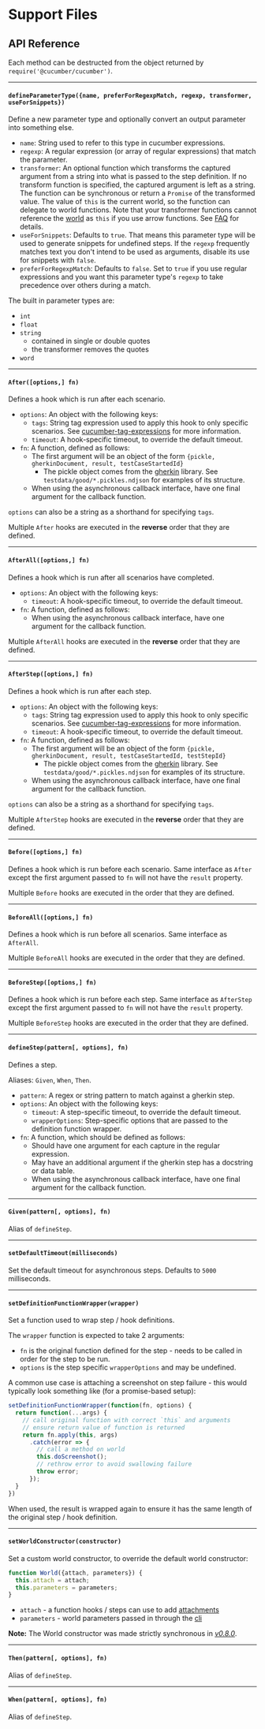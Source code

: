 # Support Files

## API Reference

Each method can be destructed from the object returned by `require('@cucumber/cucumber')`.

---

#### `defineParameterType({name, preferForRegexpMatch, regexp, transformer, useForSnippets})`

Define a new parameter type and optionally convert an output parameter into something else.

* `name`: String used to refer to this type in cucumber expressions.
* `regexp`: A regular expression (or array of regular expressions) that match the parameter.
* `transformer`: An optional function which transforms the captured argument from a string into what is passed to the step definition.
  If no transform function is specified, the captured argument is left as a string.
  The function can be synchronous or return a `Promise` of the transformed value. The value of `this` is the current world, so the function can delegate to world functions.
  Note that your transformer functions cannot reference the [world](./world.md) as `this` if you use
  arrow functions. See [FAQ](../faq.md) for details.
* `useForSnippets`: Defaults to `true`. That means this parameter type will be used to generate snippets for undefined steps. If the `regexp` frequently matches text you don't intend to be used as arguments, disable its use for snippets with `false`.
* `preferForRegexpMatch`: Defaults to `false`. Set to `true` if you use regular expressions and you want this parameter type's `regexp` to take precedence over others during a match.

The built in parameter types are:
* `int`
* `float`
* `string`
  * contained in single or double quotes
  * the transformer removes the quotes
* `word`

---

#### `After([options,] fn)`

Defines a hook which is run after each scenario.

* `options`: An object with the following keys:
  * `tags`: String tag expression used to apply this hook to only specific scenarios. See [cucumber-tag-expressions](https://docs.cucumber.io/tag-expressions/) for more information.
  * `timeout`: A hook-specific timeout, to override the default timeout.
* `fn`: A function, defined as follows:
  * The first argument will be an object of the form `{pickle, gherkinDocument, result, testCaseStartedId}`
    * The pickle object comes from the [gherkin](https://github.com/cucumber/cucumber/tree/gherkin/v15.0.2/gherkin) library. See `testdata/good/*.pickles.ndjson` for examples of its structure.
  * When using the asynchronous callback interface, have one final argument for the callback function.

`options` can also be a string as a shorthand for specifying `tags`.

Multiple `After` hooks are executed in the **reverse** order that they are defined.

---

#### `AfterAll([options,] fn)`

Defines a hook which is run after all scenarios have completed.

* `options`: An object with the following keys:
  * `timeout`: A hook-specific timeout, to override the default timeout.
* `fn`: A function, defined as follows:
  * When using the asynchronous callback interface, have one argument for the callback function.

Multiple `AfterAll` hooks are executed in the **reverse** order that they are defined.

---

#### `AfterStep([options,] fn)`

Defines a hook which is run after each step.

* `options`: An object with the following keys:
  * `tags`: String tag expression used to apply this hook to only specific scenarios. See [cucumber-tag-expressions](https://docs.cucumber.io/tag-expressions/) for more information.
  * `timeout`: A hook-specific timeout, to override the default timeout.
* `fn`: A function, defined as follows:
  * The first argument will be an object of the form `{pickle, gherkinDocument, result, testCaseStartedId, testStepId}`
    * The pickle object comes from the [gherkin](https://github.com/cucumber/cucumber/tree/gherkin/v15.0.2/gherkin) library. See `testdata/good/*.pickles.ndjson` for examples of its structure.
  * When using the asynchronous callback interface, have one final argument for the callback function.

`options` can also be a string as a shorthand for specifying `tags`.

Multiple `AfterStep` hooks are executed in the **reverse** order that they are defined.

---

#### `Before([options,] fn)`

Defines a hook which is run before each scenario. Same interface as `After` except the first argument passed to `fn` will not have the `result` property.

Multiple `Before` hooks are executed in the order that they are defined.

---

#### `BeforeAll([options,] fn)`

Defines a hook which is run before all scenarios. Same interface as `AfterAll`.

Multiple `BeforeAll` hooks are executed in the order that they are defined.

---

#### `BeforeStep([options,] fn)`

Defines a hook which is run before each step. Same interface as `AfterStep` except the first argument passed to `fn` will not have the `result` property.

Multiple `BeforeStep` hooks are executed in the order that they are defined.

---

#### `defineStep(pattern[, options], fn)`

Defines a step.

Aliases: `Given`, `When`, `Then`.

* `pattern`: A regex or string pattern to match against a gherkin step.
* `options`: An object with the following keys:
  - `timeout`: A step-specific timeout, to override the default timeout.
  - `wrapperOptions`: Step-specific options that are passed to the definition function wrapper.
* `fn`: A function, which should be defined as follows:
  - Should have one argument for each capture in the regular expression.
  - May have an additional argument if the gherkin step has a docstring or data table.
  - When using the asynchronous callback interface, have one final argument for the callback function.

---

#### `Given(pattern[, options], fn)`

Alias of `defineStep`.

---

#### `setDefaultTimeout(milliseconds)`

Set the default timeout for asynchronous steps. Defaults to `5000` milliseconds.

---

#### `setDefinitionFunctionWrapper(wrapper)`

Set a function used to wrap step / hook definitions.

The `wrapper` function is expected to take 2 arguments:

- `fn` is the original function defined for the step - needs to be called in order for the step to be run.
- `options` is the step specific `wrapperOptions` and may be undefined.

A common use case is attaching a screenshot on step failure - this would typically look something like (for a promise-based setup):

```javascript
setDefinitionFunctionWrapper(function(fn, options) {
  return function(...args) {
    // call original function with correct `this` and arguments
    // ensure return value of function is returned
    return fn.apply(this, args)
      .catch(error => {
        // call a method on world
        this.doScreenshot();
        // rethrow error to avoid swallowing failure
        throw error;
      });
  }
})
```

When used, the result is wrapped again to ensure it has the same length of the original step / hook definition.

---

#### `setWorldConstructor(constructor)`

Set a custom world constructor, to override the default world constructor:

```javascript
function World({attach, parameters}) {
  this.attach = attach;
  this.parameters = parameters;
}
```

* `attach` - a function hooks / steps can use to add [attachments](./attachments.md)
* `parameters` - world parameters passed in through the [cli](../cli.md#world-parameters)

**Note:** The World constructor was made strictly synchronous in *[v0.8.0](https://github.com/cucumber/cucumber-js/releases/tag/v0.8.0)*.

---

#### `Then(pattern[, options], fn)`

Alias of `defineStep`.

---

#### `When(pattern[, options], fn)`

Alias of `defineStep`.
